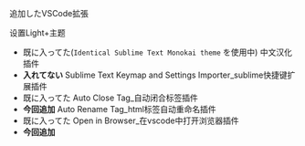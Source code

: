 追加したVSCode拡張

设置Light+主题
  - 既に入ってた(`Identical Sublime Text Monokai theme` を使用中)
中文汉化插件
  - **入れてない**
Sublime Text Keymap and Settings Importer_sublime快捷键扩展插件
  - 既に入ってた
Auto Close Tag_自动闭合标签插件
  - **今回追加**
Auto Rename Tag_html标签自动重命名插件
  - 既に入ってた
Open in Browser_在vscode中打开浏览器插件
  - **今回追加**
